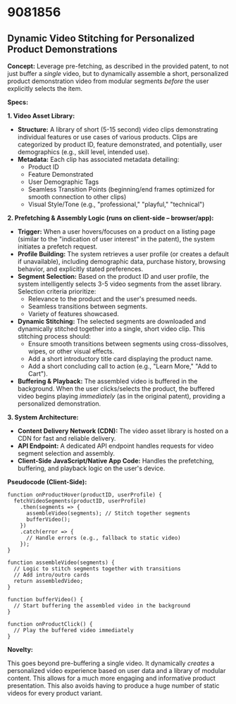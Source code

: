 # 9081856

## Dynamic Video Stitching for Personalized Product Demonstrations

**Concept:** Leverage pre-fetching, as described in the provided patent, to not just buffer a *single* video, but to dynamically assemble a short, personalized product demonstration video from modular segments *before* the user explicitly selects the item.

**Specs:**

**1. Video Asset Library:**

*   **Structure:** A library of short (5-15 second) video clips demonstrating individual features or use cases of various products. Clips are categorized by product ID, feature demonstrated, and potentially, user demographics (e.g., skill level, intended use).
*   **Metadata:** Each clip has associated metadata detailing:
    *   Product ID
    *   Feature Demonstrated
    *   User Demographic Tags
    *   Seamless Transition Points (beginning/end frames optimized for smooth connection to other clips)
    *   Visual Style/Tone (e.g., "professional," "playful," "technical")

**2.  Prefetching & Assembly Logic (runs on client-side – browser/app):**

*   **Trigger:** When a user hovers/focuses on a product on a listing page (similar to the "indication of user interest" in the patent), the system initiates a prefetch request.
*   **Profile Building:** The system retrieves a user profile (or creates a default if unavailable), including demographic data, purchase history, browsing behavior, and explicitly stated preferences.
*   **Segment Selection:** Based on the product ID and user profile, the system intelligently selects 3-5 video segments from the asset library. Selection criteria prioritize:
    *   Relevance to the product and the user's presumed needs.
    *   Seamless transitions between segments.
    *   Variety of features showcased.
*   **Dynamic Stitching:** The selected segments are downloaded and dynamically stitched together into a single, short video clip. This stitching process should:
    *   Ensure smooth transitions between segments using cross-dissolves, wipes, or other visual effects.
    *   Add a short introductory title card displaying the product name.
    *   Add a short concluding call to action (e.g., "Learn More," "Add to Cart").
*   **Buffering & Playback:** The assembled video is buffered in the background. When the user clicks/selects the product, the buffered video begins playing *immediately* (as in the original patent), providing a personalized demonstration.

**3.  System Architecture:**

*   **Content Delivery Network (CDN):** The video asset library is hosted on a CDN for fast and reliable delivery.
*   **API Endpoint:** A dedicated API endpoint handles requests for video segment selection and assembly.
*   **Client-Side JavaScript/Native App Code:**  Handles the prefetching, buffering, and playback logic on the user's device.

**Pseudocode (Client-Side):**

```
function onProductHover(productID, userProfile) {
  fetchVideoSegments(productID, userProfile)
    .then(segments => {
      assembleVideo(segments); // Stitch together segments
      bufferVideo();
    })
    .catch(error => {
      // Handle errors (e.g., fallback to static video)
    });
}

function assembleVideo(segments) {
  // Logic to stitch segments together with transitions
  // Add intro/outro cards
  return assembledVideo;
}

function bufferVideo() {
  // Start buffering the assembled video in the background
}

function onProductClick() {
  // Play the buffered video immediately
}
```

**Novelty:**

This goes beyond pre-buffering a single video. It dynamically *creates* a personalized video experience based on user data and a library of modular content. This allows for a much more engaging and informative product presentation. This also avoids having to produce a huge number of static videos for every product variant.
